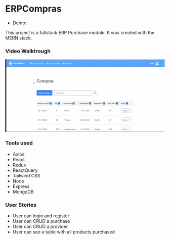# ERPCompras

- Demo: 

This project is a fullstack ERP Purchase module. It was created with the MERN stack.

### Video Walktrough

![](https://github.com/brunohgrau/ERPCompras/blob/main/ezgif.com-gif-maker.gif)


### Tools used

- Axios 
- React
- Redux 
- ReactQuery
- Tailwind CSS
- Node 
- Express
- MongoDB

### User Stories

- User can login and register
- User can CRUD a purchase 
- User can CRUD a provider
- User can see a table with all products purchased


